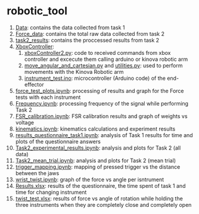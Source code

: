 # robotic_tool

1. [Data](Data): contains the data collected from task 1
2. [Force_data](Force_data): contains the total raw data collected from task 2
3. [task2_results](task2_results): contains the proccessed results from task 2
4. [XboxController](XboxController):
    1. [xboxController2.py](XboxController\xboxController2.py): code to received commands from xbox controller and excecute them calling arduino or kinova robotic arm
    2. [move_angular_and_cartesian.py](XboxController\move_angular_and_cartesian.py) and [utilities.py](XboxController\utilities.py): used to perform movements with the Kinova Robotic arm
    3. [instrument_test.ino](XboxController\instrument_test.ino): microcontroller (Arduino code) of the end-effector
5. [force_test_plots.ipynb](force_test_plots.ipynb): processing of results and graph for the Force tests with each instrument
6. [Frequency.ipynb](Frequency.ipynb): processing frequency of the signal while performing Task 2
7. [FSR_calibration.ipynb](FSR_calibration.ipynb): FSR calibration results and graph of weights vs voltage
8. [kinematics.ipynb](kinematics.ipynb): kinematics calculations and experiment results
9. [results_questionnaire_task1.ipynb](results_questionnaire_task1.ipynb): analysis of Task 1 results for time and plots of the questionnaire answers
10. [Task2_experimental_results.ipynb](Task2_experimental_results.ipynb): analysis and plots for Task 2 (all data)
11. [Task2_mean_trial.ipynb](Task2_mean_trial.ipynb): analysis and plots for Task 2 (mean trial)
12. [trigger_mapping.ipynb](trigger_mapping.ipynb): mapping of pressed trigger vs the distance between the jaws
13. [wrist_twist.ipynb](wrist_twist.ipynb): graph of the force vs angle per isntrument
14. [Results.xlsx](Results.xlsx): results of the questionnaire, the time spent of task 1 and time for changing instrument
15. [twist_test.xlsx](twist_test.xlsx): results of force vs angle of rotation while holding the three instruments when they are completely close and completely open
